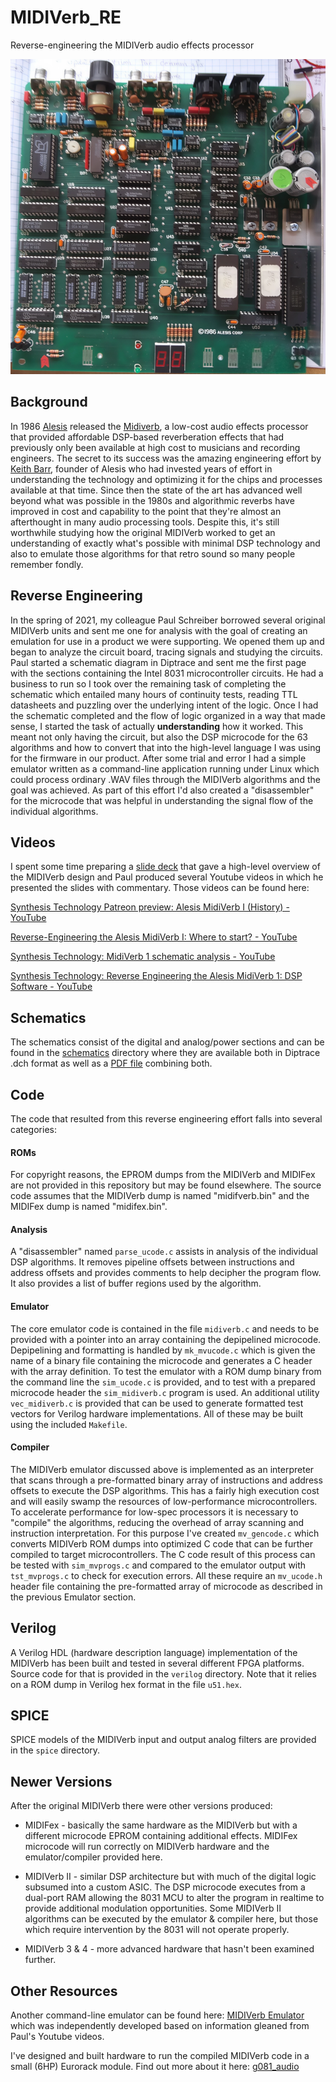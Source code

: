 # MIDIVerb_RE

Reverse-engineering the MIDIVerb audio effects processor

![](./img/MV1_top.png)

## Background

In 1986 [Alesis](https://en.wikipedia.org/wiki/Alesis) released the [Midiverb](https://www.vintagedigital.com.au/alesis-midiverb/), a low-cost audio effects processor that provided affordable DSP-based reverberation effects that had previously only been available at high cost to musicians and recording engineers. The secret to its success was the amazing engineering effort by [Keith Barr](https://valhalladsp.com/2010/08/25/rip-keith-barr/), founder of Alesis who had invested years of effort in understanding the technology and optimizing it for the chips and processes available at that time. Since then the state of the art has advanced well beyond what was possible in the 1980s and algorithmic reverbs have improved in cost and capability to the point that they're almost an afterthought in many audio processing tools. Despite this, it's still worthwhile studying how the original MIDIVerb worked to get an understanding of exactly what's possible with minimal DSP technology and also to emulate those algorithms for that retro sound so many people remember fondly.

## Reverse Engineering

In the spring of 2021, my colleague Paul Schreiber borrowed several original MIDIVerb units and sent me one for analysis with the goal of creating an emulation for use in a product we were supporting. We opened them up and began to analyze the circuit board, tracing signals and studying the circuits. Paul started a schematic diagram in Diptrace and sent me the first page with the sections containing the Intel 8031 microcontroller circuits. He had a business to run so I took over the remaining task of completing the schematic which entailed many hours of continuity tests, reading TTL datasheets and puzzling over the underlying intent of the logic. Once I had the schematic completed and the flow of logic organized in a way that made sense, I started the task of actually **understanding** how it worked. This meant not only having the circuit, but also the DSP microcode for the 63 algorithms and how to convert that into the high-level language I was using for the firmware in our product. After some trial and error I had a simple emulator written as a command-line application running under Linux which could process ordinary .WAV files through the MIDIVerb algorithms and the goal was achieved. As part of this effort I'd also created a "disassembler" for the microcode that was helpful in understanding the signal flow of the individual algorithms.

## Videos

I spent some time preparing a [slide deck](./docs/MV_Slides.pdf) that gave a high-level overview of the MIDIVerb design and Paul produced several Youtube videos in which he presented the slides with commentary. Those videos can be found here:

[Synthesis Technology Patreon preview: Alesis MidiVerb I (History) - YouTube](https://www.youtube.com/watch?v=2yYiWOHwHSo)

[Reverse-Engineering the Alesis MidiVerb I: Where to start? - YouTube](https://www.youtube.com/watch?v=z4cIt1VPAjU)

[Synthesis Technology: MidiVerb 1 schematic analysis - YouTube](https://www.youtube.com/watch?v=JNPpU08YZjk)

[Synthesis Technology: Reverse Engineering the Alesis MidiVerb 1: DSP Software - YouTube](https://www.youtube.com/watch?v=5DYbirWuBaU)

## Schematics

The schematics consist of the digital and analog/power sections and can be found in the [schematics](./schematics) directory where they are available both in Diptrace .dch format as well as a [PDF file](./schematics/MIDIVerb_Schematic.pdf) combining both.

## Code

The code that resulted from this reverse engineering effort falls into several categories:

#### ROMs

For copyright reasons, the EPROM dumps from the MIDIVerb and MIDIFex are not provided in this repository but may be found elsewhere. The source code assumes that the MIDIVerb dump is named "midifverb.bin" and the MIDIFex dump is named "midifex.bin".

#### Analysis

A "disassembler" named `parse_ucode.c` assists in analysis of the individual DSP algorithms. It removes pipeline offsets between instructions and address offsets and provides comments to help decipher the program flow. It also provides a list of buffer regions used by the algorithm.

#### Emulator

The core emulator code is contained in the file `midiverb.c` and needs to be provided with a pointer into an array containing the depipelined microcode. Depipelining and formatting is handled by `mk_mvucode.c` which is given the name of a binary file containing the microcode and generates a C header with the array definition. To test the emulator with a ROM dump binary from the command line the `sim_ucode.c` is provided, and to test with a prepared microcode header the `sim_midiverb.c` program is used. An additional utility `vec_midiverb.c` is provided that can be used to generate formatted test vectors for Verilog hardware implementations. All of these may be built using the included `Makefile`. 

#### Compiler

The MIDIVerb emulator discussed above is implemented as an interpreter that scans through a pre-formatted binary array of instructions and address offsets to execute the DSP algorithms. This has a fairly high execution cost and will easily swamp the resources of low-performance microcontrollers. To accelerate performance for low-spec processors it is necessary to "compile" the algorithms, reducing the overhead of array scanning and instruction interpretation. For this purpose I've created `mv_gencode.c` which converts MIDIVerb ROM dumps into optimized C code that can be further compiled to target microcontrollers. The C code result of this process can be tested with `sim_mvprogs.c` and compared to the emulator output with `tst_mvprogs.c` to check for execution errors. All these require an `mv_ucode.h` header file containing the pre-formatted array of microcode as described in the previous Emulator section.

## Verilog

A Verilog HDL (hardware description language) implementation of the MIDIVerb has been built and tested in several different FPGA platforms. Source code for that is provided in the `verilog` directory. Note that it relies on a ROM dump in Verilog hex format in the file `u51.hex`.

## SPICE

SPICE models of the MIDIVerb input and output analog filters are provided in the `spice` directory. 

## Newer Versions

After the original MIDIVerb there were other versions produced:

- MIDIFex - basically the same hardware as the MIDIVerb but with a different microcode EPROM containing additional effects. MIDIFex microcode will run correctly on MIDIVerb hardware and the emulator/compiler provided here.

- MIDIVerb II - similar DSP architecture but with much of the digital logic subsumed into a custom ASIC. The DSP microcode executes from a dual-port RAM allowing the 8031 MCU to alter the program in realtime to provide additional modulation opportunities. Some MIDIVerb II algorithms can be executed by the emulator & compiler here, but those which require intervention by the 8031 will not operate properly.

- MIDIVerb 3 & 4 - more advanced hardware that hasn't been examined further.

## Other Resources

Another command-line emulator can be found here: [MIDIVerb Emulator](https://github.com/thement/midiverb_emulator) which was independently developed based on information gleaned from Paul's Youtube videos.

I've designed and built hardware to run the compiled MIDIVerb code in a small (6HP) Eurorack module. Find out more about it here: [g081_audio](https://github.com/emeb/g081_audio)
